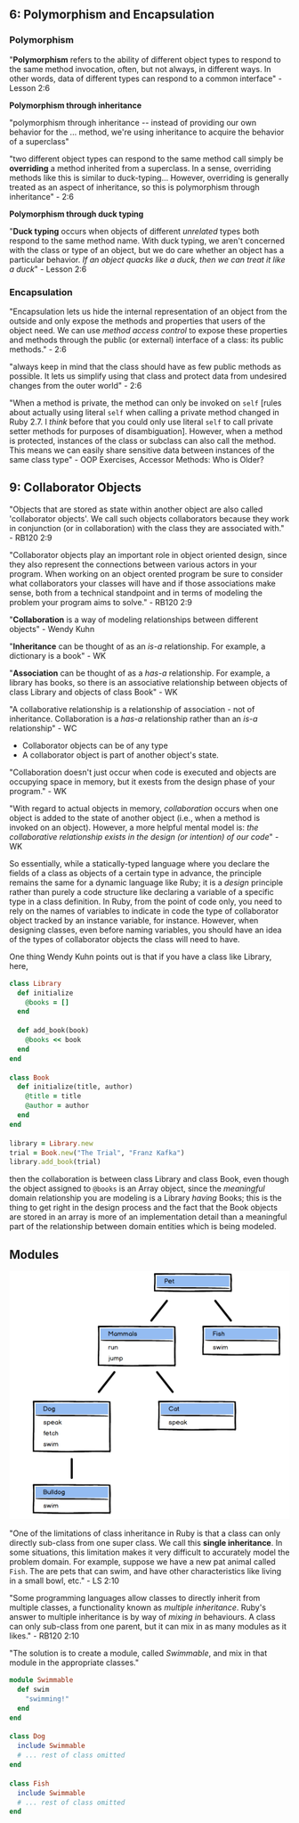 ## 6: Polymorphism and Encapsulation ##

### Polymorphism ###

"**Polymorphism** refers to the ability of different object types to respond to the same method invocation, often, but not always, in different ways. In other words, data of different types can respond to a common interface" - Lesson 2:6

**Polymorphism through inheritance**

"polymorphism through inheritance -- instead of providing our own behavior for the ... method, we're using inheritance to acquire the behavior of a superclass"

"two different object types can respond to the same method call simply be **overriding** a method inherited from a superclass. In a sense, overriding methods like this is similar to duck-typing... However, overriding is generally treated as an aspect of inheritance, so this is polymorphism through inheritance" - 2:6

**Polymorphism through duck typing**

"**Duck typing** occurs when objects of different *unrelated* types both respond to the same method name. With duck typing, we aren't concerned with the class or type of an object, but we do care whether an object has a particular behavior. *If an object quacks like a duck, then we can treat it like a duck*" - Lesson 2:6



### Encapsulation ###

"Encapsulation lets us hide the internal representation of an object from the outside and only expose the methods and properties that users of the object need. We can use *method access control* to expose these properties and methods through the public (or external) interface of a class: its public methods." - 2:6

"always keep in mind that the class should have as few public methods as possible. It lets us simplify using that class and protect data from undesired changes from the outer world" - 2:6



"When a method is private, the method can only be invoked on `self` [rules about actually using literal `self` when calling a private method changed in Ruby 2.7. I *think* before that you could only use literal `self` to call private setter methods for purposes of disambiguation].  However, when a method is protected, instances of the class or subclass can also call the method. This means we can easily share sensitive data between instances of the same class type" - OOP Exercises, Accessor Methods: Who is Older?



## 9: Collaborator Objects ##

"Objects that are stored as state within another object are also called 'collaborator objects'. We call such objects collaborators because they work in conjunction (or in collaboration) with the class they are associated with." - RB120 2:9

"Collaborator objects play an important role in object oriented design, since they also represent the connections between various actors in your program. When working on an object orented program be sure to consider what collaborators your classes will have and if those associations make sense, both from a technical standpoint and in terms of modeling the problem your program aims to solve." - RB120 2:9

"**Collaboration** is a way of modeling relationships between different objects" - Wendy Kuhn

"**Inheritance** can be thought of as an *is-a* relationship. For example, a dictionary is a book" - WK

"**Association** can be thought of as a *has-a* relationship. For example, a library has books, so there is an associative relationship between objects of class Library and objects of class Book" - WK

"A collaborative relationship is a relationship of association - not of inheritance. Collaboration is a *has-a* relationship rather than an *is-a* relationship" - WC

* Collaborator objects can be of any type
* A collaborator object is part of another object's state.

"Collaboration doesn't just occur when code is executed and objects are occupying space in memory, but it exests from the design phase of your program." - WK

"With regard to actual objects in memory, *collaboration* occurs when one object is added to the state of another object (i.e., when a method is invoked on an object). However, a more helpful mental model is: *the collaborative relationship exists in the design (or intention) of our code*" - WK

So essentially, while a statically-typed language where you declare the fields of a class as objects of a certain type in advance, the principle remains the same for a dynamic language like Ruby; it is a *design* principle rather than purely a code structure like declaring a variable of a specific type in a class definition. In Ruby, from the point of code only, you need to rely on the names of variables to indicate in code the type of collaborator object tracked by an instance variable, for instance. However, when designing classes, even before naming variables, you should have an idea of the types of collaborator objects the class will need to have.

One thing Wendy Kuhn points out is that if you have a class like Library, here,

```ruby
class Library
  def initialize
    @books = []
  end
  
  def add_book(book)
    @books << book
  end
end

class Book
  def initialize(title, author)
    @title = title
    @author = author
  end
end

library = Library.new
trial = Book.new("The Trial", "Franz Kafka")
library.add_book(trial)
```

then the collaboration is between class Library and class Book, even though the object assigned to `@books` is an Array object, since the *meaningful* domain relationship you are modeling is a Library *having* Books; this is the thing to get right in the design process and the fact that the Book objects are stored in an array is more of an implementation detail than a meaningful part of the relationship between domain entities which is being modeled.



## Modules ##

<img src="module_class_hierarchy.png">

"One of the limitations of class inheritance in Ruby is that a class can only directly sub-class from one super class. We call this <b>single inheritance</b>. In some situations, this limitation makes it very difficult to accurately model the problem domain. For example, suppose we have a new pat animal called `Fish`. The are pets that can swim, and have other characteristics like living in a small bowl, etc." - LS 2:10

"Some programming languages allow classes to directly inherit from multiple classes, a functionality known as <i>multiple inheritance</i>. Ruby's answer to multiple inheritance is by way of <i>mixing in</i> behaviours. A class can only sub-class from one parent, but it can mix in as many modules as it likes." - RB120 2:10

"The solution is to create a module, called <i>Swimmable</i>, and mix in that module in the appropriate classes."

```ruby
module Swimmable
  def swim
    "swimming!"
  end
end

class Dog
  include Swimmable
  # ... rest of class omitted
end

class Fish
  include Swimmable
  # ... rest of class omitted
end
```

